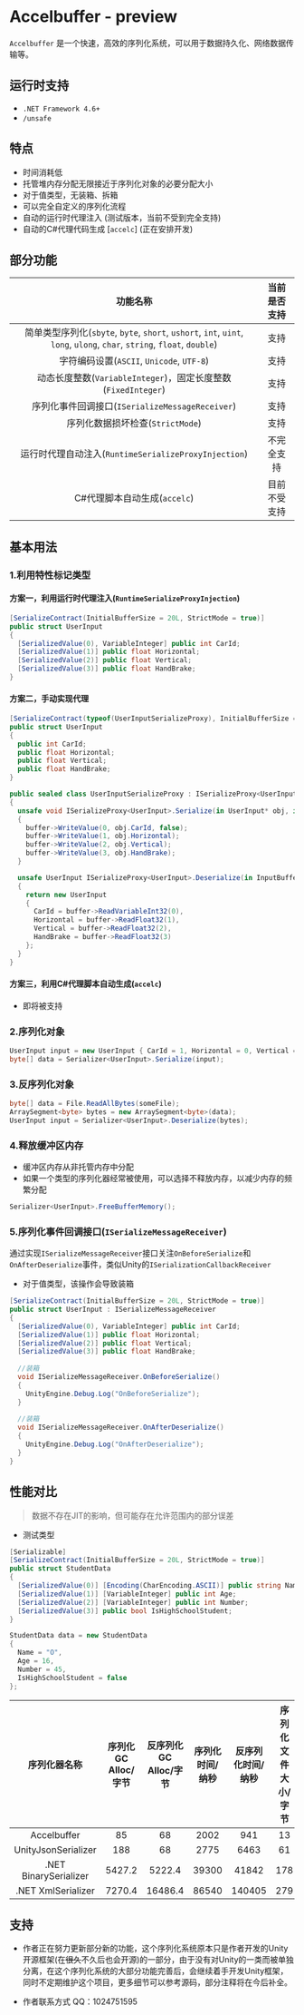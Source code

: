 # Accelbuffer - preview
`Accelbuffer` 是一个快速，高效的序列化系统，可以用于数据持久化、网络数据传输等。

## 运行时支持
* `.NET Framework 4.6+`
* `/unsafe`

## 特点
* 时间消耗低
* 托管堆内存分配无限接近于序列化对象的必要分配大小
* 对于值类型，无装箱、拆箱
* 可以完全自定义的序列化流程
* 自动的运行时代理注入 (测试版本，当前不受到完全支持)
* 自动的C#代理代码生成 [`accelc`] (正在安排开发)

## 部分功能
|功能名称|当前是否支持|
|:-:|:-:|
|简单类型序列化(`sbyte`, `byte`, `short`, `ushort`, `int`, `uint`, `long`, `ulong`, `char`, `string`, `float`, `double`)|支持|
|字符编码设置(`ASCII`, `Unicode`, `UTF-8`)|支持|
|动态长度整数(`VariableInteger`)，固定长度整数(`FixedInteger`)|支持|
|序列化事件回调接口(`ISerializeMessageReceiver`)|支持|
|序列化数据损坏检查(`StrictMode`)|支持|
|运行时代理自动注入(`RuntimeSerializeProxyInjection`)|不完全支持|
|C#代理脚本自动生成(`accelc`)|目前不受支持|

## 基本用法
### 1.利用特性标记类型
#### 方案一，利用运行时代理注入(`RuntimeSerializeProxyInjection`)
```c#
[SerializeContract(InitialBufferSize = 20L, StrictMode = true)]
public struct UserInput
{
  [SerializedValue(0), VariableInteger] public int CarId;
  [SerializedValue(1)] public float Horizontal;
  [SerializedValue(2)] public float Vertical;
  [SerializedValue(3)] public float HandBrake;
}
```

#### 方案二，手动实现代理
```c#
[SerializeContract(typeof(UserInputSerializeProxy), InitialBufferSize = 20L, StrictMode = true)]
public struct UserInput
{
  public int CarId;
  public float Horizontal;
  public float Vertical;
  public float HandBrake;
}

public sealed class UserInputSerializeProxy : ISerializeProxy<UserInput>
{
  unsafe void ISerializeProxy<UserInput>.Serialize(in UserInput* obj, in OutputBuffer* buffer)
  {
    buffer->WriteValue(0, obj.CarId, false);
    buffer->WriteValue(1, obj.Horizontal);
    buffer->WriteValue(2, obj.Vertical);
    buffer->WriteValue(3, obj.HandBrake);
  }

  unsafe UserInput ISerializeProxy<UserInput>.Deserialize(in InputBuffer* buffer)
  {
    return new UserInput
    {
      CarId = buffer->ReadVariableInt32(0),
      Horizontal = buffer->ReadFloat32(1),
      Vertical = buffer->ReadFloat32(2),
      HandBrake = buffer->ReadFloat32(3)
    };
  }
}
```

#### 方案三，利用C#代理脚本自动生成(`accelc`)
- 即将被支持

### 2.序列化对象
```c#
UserInput input = new UserInput { CarId = 1, Horizontal = 0, Vertical = 0, HandBrake = 0 };
byte[] data = Serializer<UserInput>.Serialize(input);
```

### 3.反序列化对象
```c#
byte[] data = File.ReadAllBytes(someFile);
ArraySegment<byte> bytes = new ArraySegment<byte>(data);
UserInput input = Serializer<UserInput>.Deserialize(bytes);
```

### 4.释放缓冲区内存
- 缓冲区内存从非托管内存中分配
- 如果一个类型的序列化器经常被使用，可以选择不释放内存，以减少内存的频繁分配
```c#
Serializer<UserInput>.FreeBufferMemory();
```

### 5.序列化事件回调接口(`ISerializeMessageReceiver`)
通过实现`ISerializeMessageReceiver`接口关注`OnBeforeSerialize`和`OnAfterDeserialize`事件，类似Unity的`ISerializationCallbackReceiver`
- 对于值类型，该操作会导致装箱
```c#
[SerializeContract(InitialBufferSize = 20L, StrictMode = true)]
public struct UserInput : ISerializeMessageReceiver
{
  [SerializedValue(0), VariableInteger] public int CarId;
  [SerializedValue(1)] public float Horizontal;
  [SerializedValue(2)] public float Vertical;
  [SerializedValue(3)] public float HandBrake;
  
  //装箱
  void ISerializeMessageReceiver.OnBeforeSerialize()
  {
    UnityEngine.Debug.Log("OnBeforeSerialize");
  }
  
  //装箱
  void ISerializeMessageReceiver.OnAfterDeserialize()
  {
    UnityEngine.Debug.Log("OnAfterDeserialize");
  }
}
```

## 性能对比
> 数据不存在JIT的影响，但可能存在允许范围内的部分误差

- 测试类型

```C#
[Serializable]
[SerializeContract(InitialBufferSize = 20L, StrictMode = true)]
public struct StudentData
{
  [SerializedValue(0)] [Encoding(CharEncoding.ASCII)] public string Name;
  [SerializedValue(1)] [VariableInteger] public int Age;
  [SerializedValue(2)] [VariableInteger] public int Number;
  [SerializedValue(3)] public bool IsHighSchoolStudent;
}

StudentData data = new StudentData
{
  Name = "O",
  Age = 16,
  Number = 45,
  IsHighSchoolStudent = false
};
```

|序列化器名称|序列化 GC Alloc/字节|反序列化 GC Alloc/字节|序列化时间/纳秒|反序列化时间/纳秒|序列化文件大小/字节|
|:-:|:-:|:-:|:-:|:-:|:-:|
|Accelbuffer|85|68|2002|941|13|
|UnityJsonSerializer|188|68|2775|6463|61|
|.NET BinarySerializer|5427.2|5222.4|39300|41842|178|
|.NET XmlSerializer|7270.4|16486.4|86540|140405|279|

## 支持
* 作者正在努力更新部分新的功能，这个序列化系统原本只是作者开发的Unity开源框架(在~~很久~~不久后也会开源)的一部分，由于没有对Unity的一类而被单独分离，在这个序列化系统的大部分功能完善后，会继续着手开发Unity框架，同时不定期维护这个项目，更多细节可以参考源码，部分注释将在今后补全。

* 作者联系方式 QQ：1024751595
